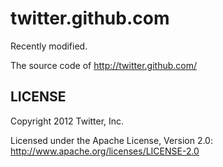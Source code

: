 twitter.github.com
======

Recently modified.

The source code of http://twitter.github.com/

LICENSE
------------

Copyright 2012 Twitter, Inc.

Licensed under the Apache License, Version 2.0: http://www.apache.org/licenses/LICENSE-2.0

